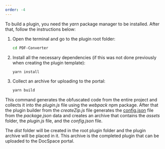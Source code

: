 ```yaml
---
order: -4
---
```



To build a plugin, you need the *yarn* package manager to be installed. After that, follow the instructions below:

1. Open the terminal and go to the plugin root folder:

   ``` bash
   cd PDF-Converter
   ```

2. Install all the necessary dependencies (if this was not done previously when creating the plugin template):

   ``` bash
   yarn install
   ```

3. Collect an archive for uploading to the portal:

   ``` bash
   yarn build
   ```

This command generates the obfuscated code from the entire project and collects it into the *plugin.js* file using the *webpack* npm package. After that the plugin builder from the *createZip.js* file generates the [config.json](../Config/index.md) file from the *package.json* data and creates an archive that contains the *assets* folder, the *plugin.js* file, and the *config.json* file.

The *dist* folder will be created in the root plugin folder and the plugin archive will be placed in it. This archive is the completed plugin that can be uploaded to the DocSpace portal.

